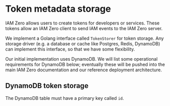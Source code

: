 # Token metadata storage

IAM Zero allows users to create tokens for developers or services. These tokens allow an IAM Zero client to send IAM events to the IAM Zero server.

We implement a Golang interface called `TokenStorer` for token storage. Any storage driver (e.g. a database or cache like Postgres, Redis, DynamoDB) can implement this interface, so that we have some flexibility.

Our initial implementation uses DynamoDB. We will list some operational requirements for DynamoDB below; eventually these will be pushed into the main IAM Zero documentation and our reference deployment architecture.

## DynamoDB token storage

The DynamoDB table must have a primary key called `id`.
